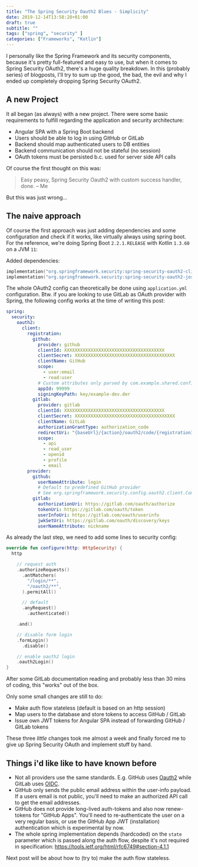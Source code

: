 ```yaml
---
title: "The Spring Security Oauth2 Blues - Simplicity"
date: 2019-12-14T13:58:28+01:00
draft: true
subtitle: ""
tags: ["spring", "security" ]
categories: ["Frameworks", "Kotlin"]
---
```


I personally like the Spring Framework and its security components, because it's pretty full-featured and easy to use, 
but when it comes to Spring Security OAuth2, there's a huge quality breakdown. In this (probably series) of blogposts, 
I'll try to sum up the good, the bad, the evil and why I ended up completely dropping Spring Security OAuth2.

<!--more-->

## A new Project

It all began (as always) with a new project. There were some basic requirements to fulfill regarding the application 
and security architecture:

* Angular SPA with a Spring Boot backend
* Users should be able to log in using GitHub or GitLab
* Backend should map authenticated users to DB entities
* Backend communication should not be stateful (no session)
* OAuth tokens must be persisted b.c. used for server side API calls

Of course the first thought on this was:

> Easy peasy, Spring Security Oauth2 with custom success handler, done. &ndash; Me

But this was just wrong...

## The naive approach

Of course the first approach was just adding dependencies and some configuration and check if it works, like virtually 
always using spring boot. For the reference, we're doing Spring Boot `2.2.1.RELEASE` with Kotlin `1.3.60` on a JVM `11`:

Added dependencies:

```kotlin
implementation("org.springframework.security:spring-security-oauth2-client")
implementation("org.springframework.security:spring-security-oauth2-jose")
```

The whole OAuth2 config can theoretically be done using `application.yml` configuration. Btw. if you are looking to use 
GitLab as OAuth provider with Spring, the following config works at the time of writing this post:
```yml
spring:
  security:
    oauth2:
      client:
        registration:
          github:
            provider: github
            clientId: XXXXXXXXXXXXXXXXXXXXXXXXXXXXXXXXXXXXXX
            clientSecret: XXXXXXXXXXXXXXXXXXXXXXXXXXXXXXXXXXXXXX
            clientName: GitHub
            scope:
              - user:email
              - read:user
            # Custom attributes only parsed by com.example.shared.config.OauthExtraConfig:
            appId: 99999
            signingKeyPath: key/example-dev.der
          gitlab:
            provider: gitlab
            clientId: XXXXXXXXXXXXXXXXXXXXXXXXXXXXXXXXXXXXXX
            clientSecret: XXXXXXXXXXXXXXXXXXXXXXXXXXXXXXXXXXXXXX
            clientName: GitLab
            authorizationGrantType: authorization_code
            redirectUri: "{baseUrl}/{action}/oauth2/code/{registrationId}"
            scope:
              - api
              - read_user
              - openid
              - profile
              - email
        provider:
          github:
            userNameAttribute: login
            # Default to predefined GitHub provider
            # See org.springframework.security.config.oauth2.client.CommonOAuth2Provider
          gitlab:
            authorizationUri: https://gitlab.com/oauth/authorize
            tokenUri: https://gitlab.com/oauth/token
            userInfoUri: https://gitlab.com/oauth/userinfo
            jwkSetUri: https://gitlab.com/oauth/discovery/keys
            userNameAttribute: nickname
```

As already the last step, we need to add some lines to security config:

```kotlin
override fun configure(http: HttpSecurity) {
  http

    // request auth
    .authorizeRequests()
      .antMatchers(
        "/login/**",
        "/oauth2/**",
      ).permitAll()

      // default
      .anyRequest()
        .authenticated()

    .and()

    // disable form login
    .formLogin()
      .disable()

    // enable oauth2 login
    .oauth2Login()
}
```

After some GitLab documentation reading and probably less than 30 mins of coding, this "works" out of the box.

Only some small changes are still to do:

- Make auth flow stateless (default is based on an http session)
- Map users to the database and store tokens to access GitHub / GitLab
- Issue own JWT tokens for Angular SPA instead of forwarding GitHub / GitLab tokens

These three *little* changes took me almost a week and finally forced me to give up Spring Security OAuth and implement 
stuff by hand.

## Things i'd like like to have known before

- Not all providers use the same standards. E.g. GitHub uses [Oauth2](https://oauth.net/2/) while GitLab uses 
[OIDC](https://openid.net/connect/).
- GitHub only sends the public email address within the user-info payload. If a users email is not public, you'll need 
to make an authorized API call to get the email addresses.
- GitHub does not provide long-lived auth-tokens and also now renew-tokens for "GitHub Apps". You'll need to 
re-authenticate the user on a very regular basis, or use the GitHub App JWT (installation) authentication which is 
experimental by now.
- The whole spring implementation depends (hardcoded) on the `state` parameter  which is passed along the auth flow, 
despite it's not required in specification: https://tools.ietf.org/html/rfc6749#section-4.1.1

Next post will be about how to (try to) make the auth flow stateless.